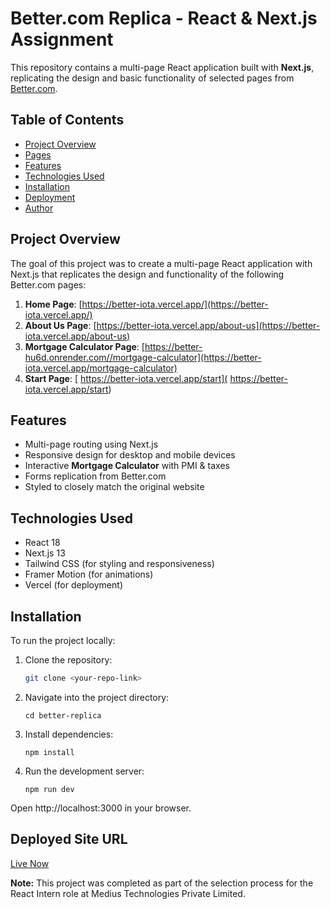 # Better.com Replica - React & Next.js Assignment

This repository contains a multi-page React application built with **Next.js**, replicating the design and basic functionality of selected pages from [Better.com](https://better.com).

## Table of Contents
- [Project Overview](#project-overview)
- [Pages](#pages)
- [Features](#features)
- [Technologies Used](#technologies-used)
- [Installation](#installation)
- [Deployment](#deployment)
- [Author](#author)

## Project Overview
The goal of this project was to create a multi-page React application with Next.js that replicates the design and functionality of the following Better.com pages:

1. **Home Page**: [https://better-iota.vercel.app/](https://better-iota.vercel.app/)  
2. **About Us Page**: [https://better-iota.vercel.app/about-us](https://better-iota.vercel.app/about-us)  
3. **Mortgage Calculator Page**: [https://better-hu6d.onrender.com//mortgage-calculator](https://better-iota.vercel.app/mortgage-calculator)  
4. **Start Page**: [ https://better-iota.vercel.app/start]( https://better-iota.vercel.app/start)  

## Features
- Multi-page routing using Next.js
- Responsive design for desktop and mobile devices
- Interactive **Mortgage Calculator** with PMI & taxes
- Forms replication from Better.com
- Styled to closely match the original website

## Technologies Used
- React 18
- Next.js 13
- Tailwind CSS (for styling and responsiveness)
- Framer Motion (for animations)
- Vercel (for deployment)

## Installation
To run the project locally:

1. Clone the repository:
   ```bash
   git clone <your-repo-link>
   ```

2. Navigate into the project directory:
   ```
   cd better-replica
   ```
3. Install dependencies:
    ```
    npm install
    ```
4. Run the development server:
   ```
   npm run dev
   ```

Open http://localhost:3000 in your browser.

## Deployed Site URL
[Live Now]()

**Note:** This project was completed as part of the selection process for the React Intern role at Medius Technologies Private Limited.